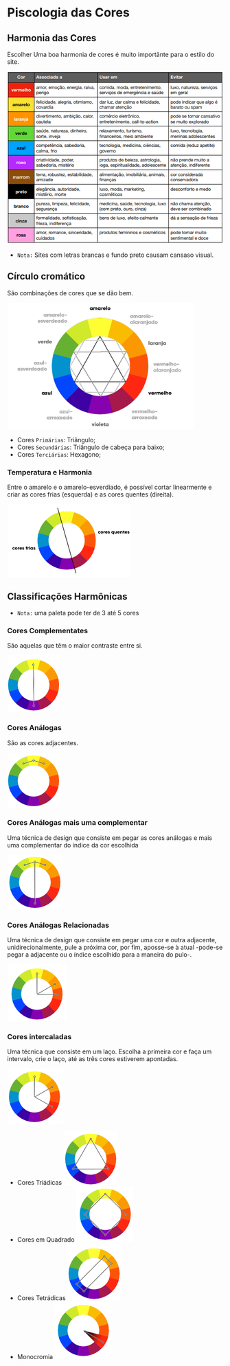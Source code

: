 # **Piscologia das Cores**

## Harmonia das Cores
Escolher Uma boa harmonia de cores é muito importânte para o estilo do site.

![Tabela sobre as harmonias das cores](image.png)

- `Nota:` Sites com letras brancas e fundo preto causam cansaso visual.

## Círculo cromático
São combinações de cores que se dão bem.

 ![Círculo Cromático](image-1.png)

  - Cores `Primárias`: Triângulo;
  - Cores `Secundárias`: Triângulo de cabeça para baixo;
  - Cores `Terciárias`: Hexagono;

### Temperatura e Harmonia
Entre o amarelo e o amarelo-esverdiado, é possível cortar linearmente e criar as cores frias (esquerda) e as cores quentes (direita).

 ![Temperatura do Círculo Cromático](image-2.png)

## Classificações Harmônicas
- `Nota:` uma paleta pode ter de 3 até 5 cores

### Cores Complementates
São aquelas que têm o maior contraste entre si.

 ![Cores complementáres](image-3.png)

### Cores Análogas
São as cores adjacentes.
 
 ![Cores análogas](image-4.png)

### Cores Análogas mais uma complementar
Uma técnica de design que consiste em pegar as cores análogas e mais uma complementar do índice da cor escolhida

 ![Cores análogas mais uma complementar](image-5.png)

### Cores Análogas Relacionadas
Uma técnica de design que consiste em pegar uma cor e outra adjacente, unidirecionalmente, pule a próxima cor, por fim, aposse-se à atual -pode-se pegar a adjacente ou o índice escolhido para a maneira do pulo-.

 ![Cores Análogas relacionadas](image-6.png)

### Cores intercaladas
Uma técnica que consiste em um laço. Escolha a primeira cor e faça um intervalo, crie o laço, até as três cores estiverem apontadas.

 ![Cores intercaladas](image-7.png)
 - Cores Triádicas
 ![alt text](image-8.png)
 - Cores em Quadrado
 ![alt text](image-9.png)
 - Cores Tetrádicas
 ![alt text](image-11.png)
 - Monocromia
 ![alt text](image-12.png)




